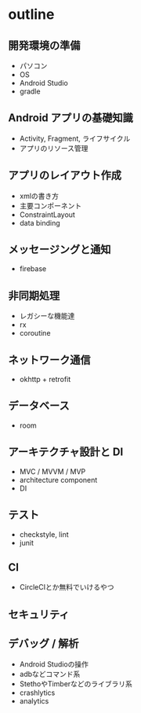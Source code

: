 # outline

## 開発環境の準備

* パソコン
* OS
* Android Studio
* gradle

## Android アプリの基礎知識

* Activity, Fragment, ライフサイクル
* アプリのリソース管理

## アプリのレイアウト作成

* xmlの書き方
* 主要コンポーネント
* ConstraintLayout
* data binding

## メッセージングと通知

* firebase

## 非同期処理

* レガシーな機能達
* rx
* coroutine

## ネットワーク通信

* okhttp + retrofit

## データベース

* room

## アーキテクチャ設計と DI

* MVC / MVVM / MVP
* architecture component
* DI

## テスト

* checkstyle, lint
* junit

## CI

* CircleCIとか無料でいけるやつ

## セキュリティ

## デバッグ / 解析

* Android Studioの操作
* adbなどコマンド系
* StethoやTimberなどのライブラリ系
* crashlytics
* analytics
